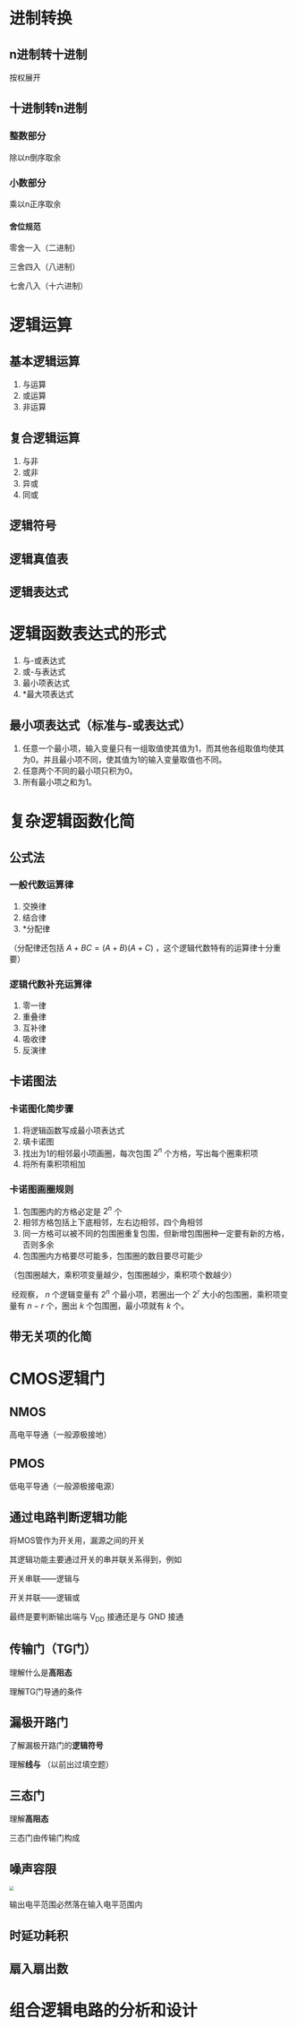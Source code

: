 # 进制转换

## n进制转十进制

按权展开

## 十进制转n进制

### 整数部分

除以n倒序取余

### 小数部分

乘以n正序取余

#### 舍位规范

零舍一入（二进制）

三舍四入（八进制）

七舍八入（十六进制）



# 逻辑运算

## 基本逻辑运算

1. 与运算
2. 或运算
3. 非运算

## 复合逻辑运算

1. 与非
2. 或非
3. 异或
4. 同或

## 逻辑符号

## 逻辑真值表

## 逻辑表达式

# 逻辑函数表达式的形式

1. 与-或表达式
2. 或-与表达式
3. 最小项表达式
4. *最大项表达式

## 最小项表达式（标准与-或表达式）
1. 任意一个最小项，输入变量只有一组取值使其值为1，而其他各组取值均使其为0。并且最小项不同，使其值为1的输入变量取值也不同。
2. 任意两个不同的最小项只积为0。
3. 所有最小项之和为1。

# 复杂逻辑函数化简



## 公式法

### 一般代数运算律

1. 交换律
2. 结合律
3. *分配律

（分配律还包括 $A+BC = (A+B)(A+C)$ ，这个逻辑代数特有的运算律十分重要）

### 逻辑代数补充运算律

1. 零一律
2. 重叠律
3. 互补律
4. 吸收律
5. 反演律

## 卡诺图法

### 卡诺图化简步骤

1. 将逻辑函数写成最小项表达式
2. 填卡诺图
3. 找出为1的相邻最小项画圈，每次包围 $2^n$ 个方格，写出每个圈乘积项
4. 将所有乘积项相加

### 卡诺图画圈规则

1. 包围圈内的方格必定是 $2^n$ 个
2. 相邻方格包括上下底相邻，左右边相邻，四个角相邻
3. 同一方格可以被不同的包围圈重复包围，但新增包围圈种一定要有新的方格，否则多余
4. 包围圈内方格要尽可能多，包围圈的数目要尽可能少

（包围圈越大，乘积项变量越少，包围圈越少，乘积项个数越少）

​		经观察， $n$ 个逻辑变量有 $2^n$ 个最小项，若圈出一个 $2^r$ 大小的包围圈，乘积项变量有 $n-r$ 个，圈出 $k$ 个包围圈，最小项就有 $k$ 个。

## 带无关项的化简



# CMOS逻辑门

## NMOS

高电平导通（一般源极接地）

## PMOS

低电平导通（一般源极接电源）

## 通过电路判断逻辑功能

将MOS管作为开关用，漏源之间的开关

其逻辑功能主要通过开关的串并联关系得到，例如

开关串联——逻辑与

开关并联——逻辑或

最终是要判断输出端与 $\mathrm{V_{DD}}$ 接通还是与 $\mathrm{GND}$ 接通

## 传输门（TG门）

理解什么是**高阻态** 

理解TG门导通的条件

## 漏极开路门

了解漏极开路门的**逻辑符号** 

理解**线与** （以前出过填空题）

## 三态门

理解**高阻态** 

三态门由传输门构成

## 噪声容限

<img src="aaka.jpg" style="zoom: 50%;" />

输出电平范围必然落在输入电平范围内

## 时延功耗积

## 扇入扇出数



# 组合逻辑电路的分析和设计

